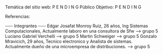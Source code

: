 Temática del sitio web:  P E N D I N G
Público Objetivo: P E N D I N G

Referencias:

---- Integrantes ----
Edgar Josafat Monroy Ruiz, 26 años, Ing Sistemas Computacionales, Actualmente laboro en una consultora de Sfw --> grupo 5
Luciano Gabriel Verchelli --> grupo 5
Martin Schweiger --> grupo 5
Gonzalo Mravicich, 29 años, Tecnico electronico y Analista de sistemas. Actualmente dueño de una microempresa de distribuciones. --> grupo 5